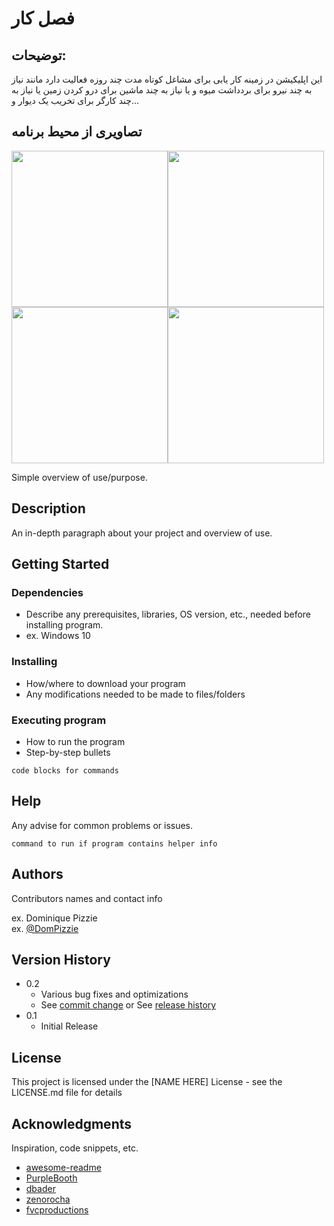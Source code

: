 # فصل کار
## توضیحات: 
این اپلیکیشن در زمینه کار یابی برای مشاغل کوتاه مدت چند روزه
فعالیت دارد مانند نیاز به چند نیرو برای بردداشت میوه و یا نیاز به
چند ماشین برای درو کردن زمین یا نیاز به چند کارگر برای تخریب
یک دیوار و...

## تصاویری از محیط برنامه

<img src="https://github.com/user-attachments/assets/6f73a5cf-4bfe-4be0-a849-baa00abe27bd" width="250"><img src="https://github.com/user-attachments/assets/ca4f9806-4e1b-44b5-8f1e-746935017d36" width="250">
<img src="https://github.com/user-attachments/assets/b493055b-0388-4011-9b7e-c1a67f20f344" width="250"><img src="https://github.com/user-attachments/assets/0856b4e7-9e06-4cb8-988e-a4263f417a28" width="250">


Simple overview of use/purpose.

## Description

An in-depth paragraph about your project and overview of use.

## Getting Started

### Dependencies

* Describe any prerequisites, libraries, OS version, etc., needed before installing program.
* ex. Windows 10

### Installing

* How/where to download your program
* Any modifications needed to be made to files/folders

### Executing program

* How to run the program
* Step-by-step bullets
```
code blocks for commands
```

## Help

Any advise for common problems or issues.
```
command to run if program contains helper info
```

## Authors

Contributors names and contact info

ex. Dominique Pizzie  
ex. [@DomPizzie](https://twitter.com/dompizzie)

## Version History

* 0.2
    * Various bug fixes and optimizations
    * See [commit change]() or See [release history]()
* 0.1
    * Initial Release

## License

This project is licensed under the [NAME HERE] License - see the LICENSE.md file for details

## Acknowledgments

Inspiration, code snippets, etc.
* [awesome-readme](https://github.com/matiassingers/awesome-readme)
* [PurpleBooth](https://gist.github.com/PurpleBooth/109311bb0361f32d87a2)
* [dbader](https://github.com/dbader/readme-template)
* [zenorocha](https://gist.github.com/zenorocha/4526327)
* [fvcproductions](https://gist.github.com/fvcproductions/1bfc2d4aecb01a834b46)
